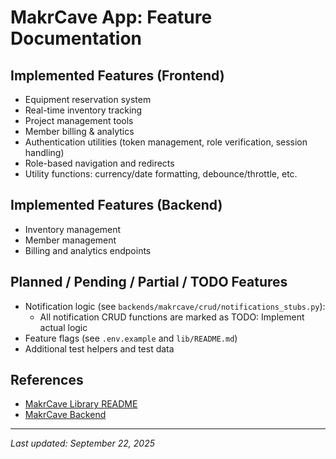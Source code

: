 # MakrCave App: Feature Documentation

## Implemented Features (Frontend)

- Equipment reservation system
- Real-time inventory tracking
- Project management tools
- Member billing & analytics
- Authentication utilities (token management, role verification, session handling)
- Role-based navigation and redirects
- Utility functions: currency/date formatting, debounce/throttle, etc.

## Implemented Features (Backend)

- Inventory management
- Member management
- Billing and analytics endpoints

## Planned / Pending / Partial / TODO Features

- Notification logic (see `backends/makrcave/crud/notifications_stubs.py`):
  - All notification CRUD functions are marked as TODO: Implement actual logic
- Feature flags (see `.env.example` and `lib/README.md`)
- Additional test helpers and test data

## References

- [MakrCave Library README](./lib/README.md)
- [MakrCave Backend](../../backends/makrcave/)

---

_Last updated: September 22, 2025_
